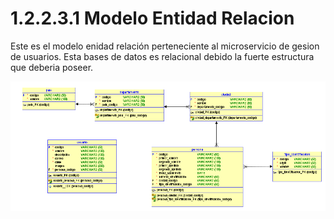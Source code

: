 # 1.2.2.3.1 Modelo Entidad Relacion

Este es el modelo enidad relación perteneciente al microservicio de gesion de usuarios. Esta bases de datos es relacional debido la fuerte estructura que deberia poseer.

![md-gestion-usuarios](https://github.com/F3liP3L/Software2-QuickJob-Documentacion/blob/main/assets/diagramas-bases-de-datos/Modelo-Entidad-Relacion.png)